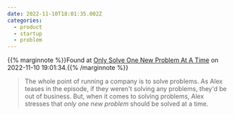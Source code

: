 ```yaml
---
date: 2022-11-10T18:01:35.002Z
categories:
  - product
  - startup
  - problem
---
```

{{% marginnote %}}Found at [Only Solve One New Problem At A Time](https://www.bennadel.com/blog/4352-only-solve-one-new-problem-at-a-time.htm) on 2022-11-10 19:01:34.{{% /marginnote %}}

> The whole point of running a company is to solve problems. As Alex teases in the episode, if they weren't solving any problems, they'd be out of business. But, when it comes to solving problems, Alex stresses that _only one new problem_ should be solved at a time.

